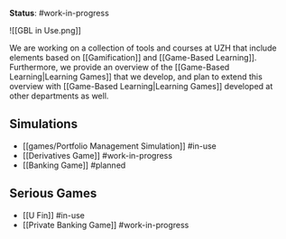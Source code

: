**Status**: #work-in-progress 

![[GBL in Use.png]]

We are working on a collection of tools and courses at UZH that include elements based on [[Gamification]] and [[Game-Based Learning]]. Furthermore, we provide an overview of the [[Game-Based Learning|Learning Games]] that we develop, and plan to extend this overview with [[Game-Based Learning|Learning Games]] developed at other departments as well.

## Simulations

- [[games/Portfolio Management Simulation]] #in-use
- [[Derivatives Game]] #work-in-progress
- [[Banking Game]] #planned

## Serious Games

- [[U Fin]] #in-use
- [[Private Banking Game]] #work-in-progress 